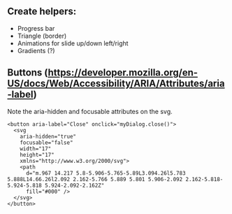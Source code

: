 ## Create helpers:

- Progress bar
- Triangle (border)
- Animations for slide up/down left/right
- Gradients (?)

## Buttons (https://developer.mozilla.org/en-US/docs/Web/Accessibility/ARIA/Attributes/aria-label)

Note the aria-hidden and focusable attributes on the svg.

```
<button aria-label="Close" onclick="myDialog.close()">
  <svg
    aria-hidden="true"
    focusable="false"
    width="17"
    height="17"
    xmlns="http://www.w3.org/2000/svg">
    <path
      d="m.967 14.217 5.8-5.906-5.765-5.89L3.094.26l5.783 5.888L14.66.26l2.092 2.162-5.766 5.889 5.801 5.906-2.092 2.162-5.818-5.924-5.818 5.924-2.092-2.162Z"
      fill="#000" />
  </svg>
</button>
```
